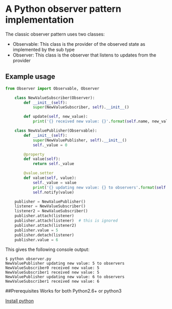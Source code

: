# A Python observer pattern implementation
The classic observer pattern uses two classes:
- Observable: This class is the provider of the observed state as implemented by the sub type
- Observer: This class is the observer that listens to updates from the provider

## Example usage
```python
from Observer import Observable, Observer

    class NewValueSubscriber(Observer):
        def __init__(self):
            super(NewValueSubscriber, self).__init__()

        def update(self, new_value):
            print('{} received new value: {}'.format(self.name, new_value[0]))

    class NewValuePublisher(Observable):
        def __init__(self):
            super(NewValuePublisher, self).__init__()
            self._value = 0

        @property
        def value(self):
            return self._value

        @value.setter
        def value(self, value):
            self._value = value
            print('{} updating new value: {} to observers'.format(self.name, value))
            self.notify(value)

    publisher = NewValuePublisher()
    listener = NewValueSubscriber()
    listener2 = NewValueSubscriber()
    publisher.attach(listener)
    publisher.attach(listener)  # this is ignored
    publisher.attach(listener2)
    publisher.value = 5
    publisher.detach(listener)
    publisher.value = 6
```

This gives the following console output:
```commandline
$ python observer.py 
NewValuePublisher updating new value: 5 to observers
NewValueSubscriber0 received new value: 5
NewValueSubscriber1 received new value: 5
NewValuePublisher updating new value: 6 to observers
NewValueSubscriber1 received new value: 6
```


##Prerequisites
Works for both Python2.6+ or python3

[Install python](https://www.python.org/downloads/)
